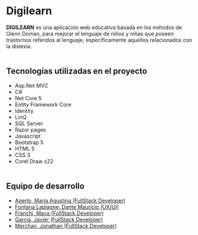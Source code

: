 # Digilearn

**DIGILEARN** es una aplicación web educativa basada en los métodos de Glenn Doman, para mejorar el lenguaje de niños y niñas que poseen trastornos referidos al lenguaje, específicamente aquellos relacionados con la dislexia.
<br/>
<br/>

## Tecnologías utilizadas en el proyecto
<ul>
  <li> Asp.Net MVC </li>
  <li> C# </li>
  <li> Net Core 5 </li>
  <li> Entity Framework Core </li>
  <li> Identity</li>
  <li> LinQ </li>
  <li> SQL Server </li>
  <li> Razor pages </li>
  <li> Javascript </li>
  <li> Bootstrap 5 </li>
  <li> HTML 5 </li>
  <li> CSS 3 </li>
  <li> Corel Draw x22 </li>
  <br/>
</ul>


## Equipo de desarrollo

- [Aperlo, María Agustina (FullStack Developer)](https://github.com/magustinaperlo)
- [Fontana Laplagne, Dante Mauricio (UX/UI)](https://github.com/maurif)
- [Franchi, Maya (FullStack Developer)](https://github.com/mFranchi92)
- [García, Javier (FullStack Developer)](https://github.com/RedFoxArg)
- [Merchan, Jonathan (FullStack Developer)](https://github.com/JonathanMerchan)
